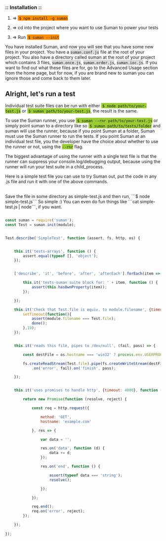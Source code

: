 
### :: Installation ::

1. => <span style="background-color:#FF8C00">&nbsp;```$ npm install -g suman```</span>

2. => cd into the project where you want to use Suman to power your tests

3. => Run <span style="background-color:#FF8C00">&nbsp;```$ suman --init```</span>

You have installed Suman, and now you will see that you have some new files in your project. 
You have a <span style="background-color:#DCDCDC">```suman.conf.js```</span> file at the root of your project.
You also have a directory called suman at the root of your project which contains 3 files, <span style="background-color:#DCDCDC">```suman.once.js```</span>, <span style="background-color:#DCDCDC">```suman.order.js```</span>,
<span style="background-color:#DCDCDC">```suman.ioc.js```</span>. If you want to find out what these files are for, go to the Advanced Usage section from the home page, 
but for now, if you are brand new to suman you can ignore those and come back to them later.

## Alright, let's run a test

Individual test suite files can be run with either <span style="background-color:#9ACD32">&nbsp;```$ node path/to/your-test.js```</span> 
or <span style="background-color:#9ACD32">&nbsp;```$ suman path/to/your-test.js```</span>,
the result is the same.

To use the Suman runner, you use <span style="background-color:#9ACD32">&nbsp;```$ suman --rnr path/to/your-test.js```</span>  or simply point suman to a directory like so <span style="background-color:#9ACD32">&nbsp;```$ suman path/to/tests/folder```</span>
and suman will use the runner, because if you point Suman at a folder, Suman must use the Suman runner to run the tests. 
If you point Suman at an individual test file, you the developer have the choice about whether to use the runner or not, using the <span style="background-color:#9ACD32">```--rnr```</span> flag.

The biggest advantage of using the runner with a single test file is that the runner can suppress your
console.log/debugging output, because using the runner will run your test suite in a child_process.

Here is a simple test file you can use to try Suman out, put the code in any .js file and run it with one of the above commands.

<br>
Save the file in some directory as simple-test.js and then run, ```$ node simple-test.js```
So simple :)
You can even do fun things like ```cat simple-test.js | node```, if you want.
<br>

```js

const suman = require('suman');
const Test = suman.init(module);


Test.describe('SimpleTest', function (assert, fs, http, os) {


    this.it('tests-arrays', function () {
        assert.equal(typeof [], 'object');
    });


    ['describe', 'it', 'before', 'after', 'afterEach'].forEach(item => {

        this.it('tests-suman suite block for: ' + item, function () {
            assert(this.hasOwnProperty(item));
        });

    });

    this.it('Check that Test.file is equiv. to module.filename', {timeout:20},  done => {
        setTimeout(function(){
            assert(module.filename === Test.file);
            done();
        },19);
    });


    this.it('reads this file, pipes to /dev/null', (fail, pass) => {

        const destFile = os.hostname === 'win32' ? process.env.USERPROFILE + '/temp' : '/dev/null';

        fs.createReadStream(Test.file).pipe(fs.createWriteStream(destFile))
            .on('error', fail).on('finish', pass);

    });


    this.it('uses promises to handle http', {timeout: 4000}, function () {

        return new Promise(function (resolve, reject) {

            const req = http.request({

                method: 'GET',
                hostname: 'example.com'

            }, res => {

                var data = '';

                res.on('data', function (d) {
                    data += d;
                });

                res.on('end', function () {

                    assert(typeof data === 'string');
                    resolve();

                });

            });

            req.end();
            req.on('error', reject);
        });

    });
    
});

```